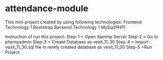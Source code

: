 # attendance-module
This mini project created by using following technologies:
  Frontend Technology
    1.Bootstrap
  Backend Technology
    1.MySql(PHP)
 
 Instruction of run this project:
 Step-1 = Open Xammp Server 
 Step-2 = Go to phpmyadmin
 Step-3 = Create Database as vesit_11_30 
 Step-4 = Import vesit_11_30.sql file in newly created database as vesit_11_30
 Step-5 =Run Project.
